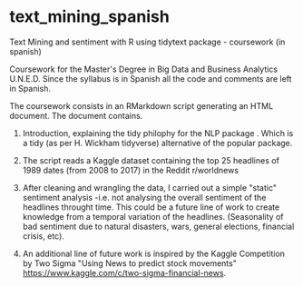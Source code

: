 # text_mining_spanish
Text Mining and sentiment with R using tidytext package - coursework (in spanish)

Coursework for the Master's Degree in Big Data and Business Analytics U.N.E.D.
Since the syllabus is in Spanish all the code and comments are left in Spanish.

The coursework consists in an RMarkdown script generating an HTML document. The document contains.

1) Introduction, explaining the tidy philophy for the NLP package <tidytext>. Which is a tidy (as per H. Wickham tidyverse) alternative
of the popular <tm> package.

2) The script reads a Kaggle dataset containing the top 25 headlines of 1989 dates (from 2008 to 2017) in the Reddit r/worldnews

3) After cleaning and wrangling the data, I carried out a simple "static" sentiment analysis -i.e. not analysing the
overall sentiment of the headlines throught time. This could be a future line of work to create knowledge from a temporal
variation of the headlines. (Seasonality of bad sentiment due to natural disasters, wars, general elections, financial crisis, etc).

4) An additional line of future work is inspired by the Kaggle Competition by Two Sigma "Using News to predict stock movements" 
https://www.kaggle.com/c/two-sigma-financial-news.
